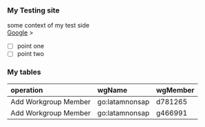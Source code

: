 ### My Testing site

some context of my test side   
[Google](https://www.google.com/webhp?hl=en) >

- [ ] point one
- [ ] point two

### My tables

|operation|wgName|wgMember|
|:----|:----|:----|
|Add Workgroup Member|go:latamnonsap|d781265|
|Add Workgroup Member|go:latamnonsap|g466991|